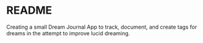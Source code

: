 # README

Creating a small Dream Journal App to track, document, and create tags for dreams in the attempt to improve lucid dreaming.


